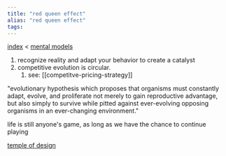 ```yaml
---
title: "red queen effect"
alias: "red queen effect"
tags: 
---
```


[index](/.md) < [mental models](1-mental-models.md)

1. recognize reality and adapt your behavior to create a catalyst
2. competitive evolution is circular.
	1. see: [[competitve-pricing-strategy]]

"evolutionary hypothesis which proposes that organisms must constantly adapt, evolve, and proliferate not merely to gain reproductive advantage, but also simply to survive while pitted against ever-evolving opposing organisms in an ever-changing environment."

life is still anyone's game, as long as we have the chance to continue playing 

[temple of design](temple-of-design.md)

